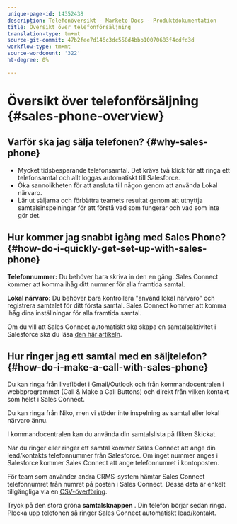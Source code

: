 ```yaml
---
unique-page-id: 14352438
description: Telefonöversikt - Marketo Docs - Produktdokumentation
title: Översikt över telefonförsäljning
translation-type: tm+mt
source-git-commit: 47b2fee7d146c3dc558d4bbb10070683f4cdfd3d
workflow-type: tm+mt
source-wordcount: '322'
ht-degree: 0%

---
```



# Översikt över telefonförsäljning {#sales-phone-overview}

## Varför ska jag sälja telefonen? {#why-sales-phone}

* Mycket tidsbesparande telefonsamtal. Det krävs två klick för att ringa ett telefonsamtal och allt loggas automatiskt till Salesforce.
* Öka sannolikheten för att ansluta till någon genom att använda Lokal närvaro.
* Lär ut säljarna och förbättra teamets resultat genom att utnyttja samtalsinspelningar för att förstå vad som fungerar och vad som inte gör det.

## Hur kommer jag snabbt igång med Sales Phone? {#how-do-i-quickly-get-set-up-with-sales-phone}

**Telefonnummer:** Du behöver bara skriva in den en gång. Sales Connect kommer att komma ihåg ditt nummer för alla framtida samtal.

**Lokal närvaro:** Du behöver bara kontrollera &quot;använd lokal närvaro&quot; och registrera samtalet för ditt första samtal. Sales Connect kommer att komma ihåg dina inställningar för alla framtida samtal.

Om du vill att Sales Connect automatiskt ska skapa en samtalsaktivitet i Salesforce ska du läsa [den här artikeln](http://docs.marketo.com/x/joLS).

## Hur ringer jag ett samtal med en säljtelefon? {#how-do-i-make-a-call-with-sales-phone}

Du kan ringa från liveflödet i Gmail/Outlook och från kommandocentralen i webbprogrammet (Call &amp; Make a Call Buttons) och direkt från vilken kontakt som helst i Sales Connect.

Du kan ringa från Niko, men vi stöder inte inspelning av samtal eller lokal närvaro ännu.

I kommandocentralen kan du använda din samtalslista på fliken Skickat.

När du ringer eller ringer ett samtal kommer Sales Connect att ange din lead/kontakts telefonnummer från Salesforce. Om inget nummer anges i Salesforce kommer Sales Connect att ange telefonnumret i kontoposten.

För team som använder andra CRMS-system hämtar Sales Connect telefonnumret från numret på posten i Sales Connect. Dessa data är enkelt tillgängliga via en [CSV-överföring](http://docs.marketo.com/x/HIPS).

Tryck på den stora gröna **samtalsknappen** . Din telefon börjar sedan ringa. Plocka upp telefonen så ringer Sales Connect automatiskt lead/kontakt.
